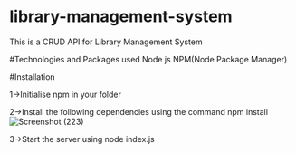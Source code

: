 # library-management-system
This is a CRUD API for Library Management System

#Technologies and Packages used 
Node js
NPM(Node Package Manager)

#Installation 

1->Initialise npm in your folder

2->Install the following dependencies using the command npm install 
![Screenshot (223)](https://github.com/Malayt04/library-management-system/assets/115020340/91601bff-66b1-416e-8031-57ea181b6fb4)

3->Start the server using node index.js




